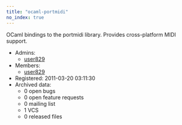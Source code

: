 ```yaml
---
title: "ocaml-portmidi"
no_index: true
---
```


OCaml bindings to the portmidi library.  Provides cross-platform MIDI support.


* Admins:
  * [user829](/users/user829)
* Members:
  * [user829](/users/user829)
* Registered: 2011-03-20 03:11:30
* Archived data:
  * 0 open bugs
  * 0 open feature requests
  * 0 mailing list
  * 1 VCS
  * 0 released files
